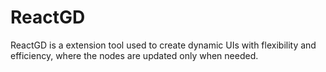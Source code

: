 # ReactGD
ReactGD is a extension tool used to create dynamic UIs with flexibility and efficiency, where the nodes are updated only when needed.
